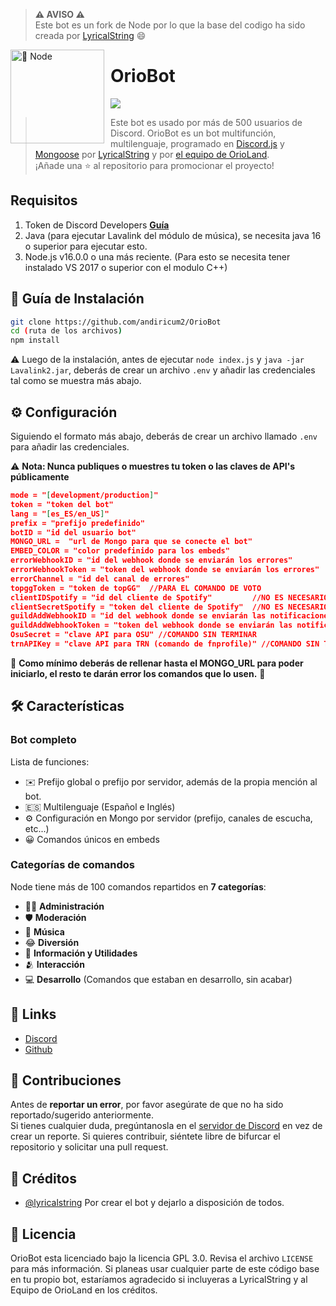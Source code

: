 > **⚠ AVISO ⚠**  
> Este bot es un fork de Node por lo que la base del codigo ha sido creada por [LyricalString](https://github.com/LyricalString) 😄

<img width="150" height="150" align="left" style="float: left; margin: 0 10px 0 0;" alt="🤖 Node" src="https://i.ibb.co/wNhBGyv/logo-3.png">  

# OrioBot

[![](https://img.shields.io/github/languages/top/andiricum2/OrioBot)](https://bot.orioland.com)

> Este bot es usado por más de 500 usuarios de Discord.
OrioBot es un bot multifunción, multilenguaje, programado en [Discord.js](https://discord.js.org) y [Mongoose](https://mongoosejs.com/docs/api.html) por [LyricalString](https://github.com/LyricalString) y por [el equipo de OrioLand](https://new.orioland.com).  
¡Añade una ⭐ al repositorio para promocionar el proyecto!

## Requisitos

1. Token de Discord Developers **[Guía](https://discordjs.guide/preparations/setting-up-a-bot-application.html#creating-your-bot)**
2. Java (para ejecutar Lavalink del módulo de música), se necesita java 16 o superior para ejecutar esto.
3. Node.js v16.0.0 o una más reciente. (Para esto se necesita tener instalado VS 2017 o superior con el modulo C++)


## 🚀 Guía de Instalación

```sh
git clone https://github.com/andiricum2/OrioBot
cd (ruta de los archivos)
npm install
```

⚠️ Luego de la instalación, antes de ejecutar `node index.js` y `java -jar Lavalink2.jar`, deberás de crear un archivo `.env` y añadir las credenciales tal como se muestra más abajo. 

## ⚙️ Configuración

Siguiendo el formato más abajo, deberás de crear un archivo llamado `.env` para añadir las credenciales.

⚠️ **Nota: Nunca publiques o muestres tu token o las claves de API's públicamente** 

```json
mode = "[development/production]"
token = "token del bot"
lang = "[es_ES/en_US]"
prefix = "prefijo predefinido"
botID = "id del usuario bot"
MONGO_URL =  "url de Mongo para que se conecte el bot"
EMBED_COLOR = "color predefinido para los embeds"
errorWebhookID = "id del webhook donde se enviarán los errores"
errorWebhookToken = "token del webhook donde se enviarán los errores"
errorChannel = "id del canal de errores"
topggToken = "token de topGG"  //PARA EL COMANDO DE VOTO
clientIDSpotify = "id del cliente de Spotify"         //NO ES NECESARIO YA QUE EL MODULO DE SPOTIFY NO FUNCIONA
clientSecretSpotify = "token del cliente de Spotify"  //NO ES NECESARIO YA QUE EL MODULO DE SPOTIFY NO FUNCIONA
guildAddWebhookID = "id del webhook donde se enviarán las notificaciones para nuevos servidores"
guildAddWebhookToken = "token del webhook donde se enviarán las notificaciones para nuevos servidores"
OsuSecret = "clave API para OSU" //COMANDO SIN TERMINAR
trnAPIKey = "clave API para TRN (comando de fnprofile)" //COMANDO SIN TERMINAR
```
🚨 **Como mínimo deberás de rellenar hasta el MONGO_URL para poder iniciarlo, el resto te darán error los comandos que lo usen.** 🚨



## 🛠️ Características

### Bot completo

Lista de funciones:
*   ✉️ Prefijo global o prefijo por servidor, además de la propia mención al bot.
*   🇪🇸 Multilenguaje (Español e Inglés)
*   ⚙️ Configuración en Mongo por servidor (prefijo, canales de escucha, etc...)
*   😀 Comandos únicos en embeds



### Categorías de comandos

Node tiene más de 100 comandos repartidos en  **7 categorías**:

*   👩‍💼 **Administración**
*   🛡 **Moderación**
*   🎵 **Música**
*   😂 **Diversión**
*   🚩 **Información y Utilidades**
*   🫂 **Interacción**
*   💻 **Desarrollo** (Comandos que estaban en desarrollo, sin acabar)

## 📎 Links

*   [Discord](https://discord.orioland.com)
*   [Github](https://github.com/andiricum2)

## 🤝 Contribuciones

Antes de **reportar un error**, por favor asegúrate de que no ha sido reportado/sugerido anteriormente.   
Si tienes cualquier duda, pregúntanosla en el [servidor de Discord](https://discord.orioland.com) en vez de crear un reporte.
Si quieres contribuir, siéntete libre de bifurcar el repositorio y solicitar una pull request.

## 📝 Créditos

* [@lyricalstring](https://github.com/LyricalString) Por crear el bot y dejarlo a disposición de todos.

## 📜 Licencia

OrioBot esta licenciado bajo la licencia GPL 3.0. Revisa el archivo `LICENSE` para más información. Si planeas usar cualquier parte de este código base en tu propio bot, estaríamos agradecido si incluyeras a LyricalString y al Equipo de OrioLand en los créditos.
